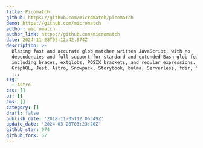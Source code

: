 ```yaml
---
title: Picomatch
github: https://github.com/micromatch/picomatch
demo: https://github.com/micromatch
author: micromatch
author_link: https://github.com/micromatch
date: 2024-11-28T05:12:42.574Z
description: >-
  Blazing fast and accurate glob matcher written JavaScript, with no
  dependencies and full support for standard and extended Bash glob features,
  including braces, extglobs, POSIX brackets, and regular expressions. Used by
  GraphQL, Jest, Astro, Snowpack, Storybook, bulma, Serverless, fdir, Netlify,
  ...
ssg:
  - Astro
css: []
ui: []
cms: []
category: []
draft: false
publish_date: '2018-11-05T12:06:49Z'
update_date: '2024-03-28T03:23:20Z'
github_star: 974
github_fork: 57
---
```

